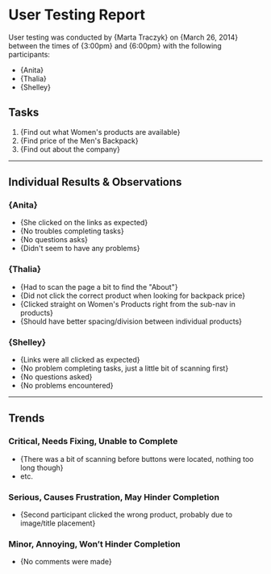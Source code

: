 # User Testing Report

User testing was conducted by {Marta Traczyk} on {March 26, 2014} between the times of {3:00pm} and {6:00pm} with the following participants:

- {Anita}
- {Thalia}
- {Shelley}

## Tasks

1. {Find out what Women's products are available}
2. {Find price of the Men's Backpack}
3. {Find out about the company}

---

## Individual Results & Observations

### {Anita}

- {She clicked on the links as expected}
- {No troubles completing tasks}
- {No questions asks}
- {Didn't seem to have any problems}

### {Thalia}

- {Had to scan the page a bit to find the "About"}
- {Did not click the correct product when looking for backpack price}
- {Clicked straight on Women's Products right from the sub-nav in products}
- {Should have better spacing/division between individual products}

### {Shelley}

- {Links were all clicked as expected}
- {No problem completing tasks, just a little bit of scanning first}
- {No questions asked}
- {No problems encountered}

---

## Trends

### Critical, Needs Fixing, Unable to Complete

- {There was a bit of scanning before buttons were located, nothing too long though}
- etc.

### Serious, Causes Frustration, May Hinder Completion

- {Second participant clicked the wrong product, probably due to image/title placement}

### Minor, Annoying, Won’t Hinder Completion

- {No comments were made}
